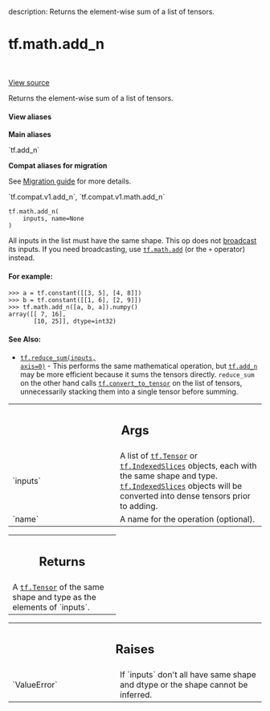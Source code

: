 description: Returns the element-wise sum of a list of tensors.

<div itemscope itemtype="http://developers.google.com/ReferenceObject">
<meta itemprop="name" content="tf.math.add_n" />
<meta itemprop="path" content="Stable" />
</div>

# tf.math.add_n

<!-- Insert buttons and diff -->

<table class="tfo-notebook-buttons tfo-api nocontent" align="left">

</table>

<a target="_blank" class="external" href="/code/stable/tensorflow/python/ops/math_ops.py">View source</a>



Returns the element-wise sum of a list of tensors.


<section class="expandable">
  <h4 class="showalways">View aliases</h4>
  <p>
<b>Main aliases</b>
<p>`tf.add_n`</p>

<b>Compat aliases for migration</b>
<p>See
<a href="https://www.tensorflow.org/guide/migrate">Migration guide</a> for
more details.</p>
<p>`tf.compat.v1.add_n`, `tf.compat.v1.math.add_n`</p>
</p>
</section>

<pre class="devsite-click-to-copy prettyprint lang-py tfo-signature-link">
<code>tf.math.add_n(
    inputs, name=None
)
</code></pre>



<!-- Placeholder for "Used in" -->

All inputs in the list must have the same shape. This op does not
[broadcast](https://docs.scipy.org/doc/numpy-1.13.0/user/basics.broadcasting.html)
its inputs. If you need broadcasting, use <a href="../../tf/math/add.md"><code>tf.math.add</code></a> (or the `+` operator)
instead.

#### For example:



```
>>> a = tf.constant([[3, 5], [4, 8]])
>>> b = tf.constant([[1, 6], [2, 9]])
>>> tf.math.add_n([a, b, a]).numpy()
array([[ 7, 16],
       [10, 25]], dtype=int32)
```

#### See Also:



* <a href="../../tf/math/reduce_sum.md"><code>tf.reduce_sum(inputs, axis=0)</code></a> - This performs the same mathematical
  operation, but <a href="../../tf/math/add_n.md"><code>tf.add_n</code></a> may be more efficient because it sums the
  tensors directly. `reduce_sum` on the other hand calls
  <a href="../../tf/convert_to_tensor.md"><code>tf.convert_to_tensor</code></a> on the list of tensors, unnecessarily stacking them
  into a single tensor before summing.

<!-- Tabular view -->
 <table class="responsive fixed orange">
<colgroup><col width="214px"><col></colgroup>
<tr><th colspan="2"><h2 class="add-link">Args</h2></th></tr>

<tr>
<td>
`inputs`<a id="inputs"></a>
</td>
<td>
A list of <a href="../../tf/Tensor.md"><code>tf.Tensor</code></a> or <a href="../../tf/IndexedSlices.md"><code>tf.IndexedSlices</code></a> objects, each with the
same shape and type. <a href="../../tf/IndexedSlices.md"><code>tf.IndexedSlices</code></a> objects will be converted into
dense tensors prior to adding.
</td>
</tr><tr>
<td>
`name`<a id="name"></a>
</td>
<td>
A name for the operation (optional).
</td>
</tr>
</table>



<!-- Tabular view -->
 <table class="responsive fixed orange">
<colgroup><col width="214px"><col></colgroup>
<tr><th colspan="2"><h2 class="add-link">Returns</h2></th></tr>
<tr class="alt">
<td colspan="2">
A <a href="../../tf/Tensor.md"><code>tf.Tensor</code></a> of the same shape and type as the elements of `inputs`.
</td>
</tr>

</table>



<!-- Tabular view -->
 <table class="responsive fixed orange">
<colgroup><col width="214px"><col></colgroup>
<tr><th colspan="2"><h2 class="add-link">Raises</h2></th></tr>

<tr>
<td>
`ValueError`<a id="ValueError"></a>
</td>
<td>
If `inputs` don't all have same shape and dtype or the shape
cannot be inferred.
</td>
</tr>
</table>

